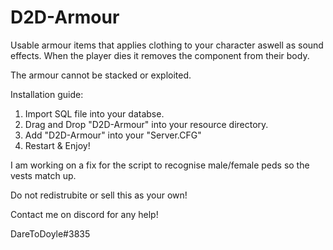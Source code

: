 # D2D-Armour
Usable armour items that applies clothing to your character aswell as sound effects. When the player dies it removes the component from their body.

The armour cannot be stacked or exploited.

Installation guide:

1) Import SQL file into your databse.
2) Drag and Drop "D2D-Armour" into your resource directory.
3) Add "D2D-Armour" into your "Server.CFG"
4) Restart & Enjoy!

I am working on a fix for the script to recognise male/female peds so the vests match up.

Do not redistrubite or sell this as your own!

Contact me on discord for any help!

DareToDoyle#3835
